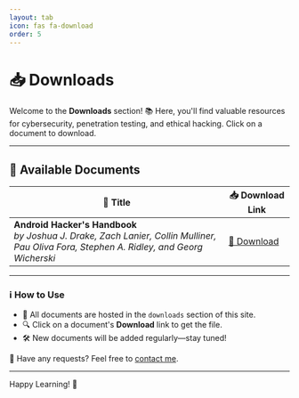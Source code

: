 ```yaml
---
layout: tab
icon: fas fa-download
order: 5
---
```


# 📥 Downloads

Welcome to the **Downloads** section! 📚 Here, you'll find valuable resources for cybersecurity, penetration testing, and ethical hacking. Click on a document to download.

---

## 🔖 Available Documents

| 📘 Title | 📥 Download Link |
|----------|----------------|
| **Android Hacker's Handbook**<br> *by Joshua J. Drake, Zach Lanier, Collin Mulliner, Pau Oliva Fora, Stephen A. Ridley, and Georg Wicherski* | [📄 Download](../assets/downloads/Android_Hackers_Handbook.pdf) |

---

### ℹ️ **How to Use**
- 📂 All documents are hosted in the `downloads` section of this site.
- 🔍 Click on a document's **Download** link to get the file.
- 🛠️ New documents will be added regularly—stay tuned!

📧 Have any requests? Feel free to [contact me](mailto:your-A@kimutsec.com).  

---

Happy Learning! 🚀  
